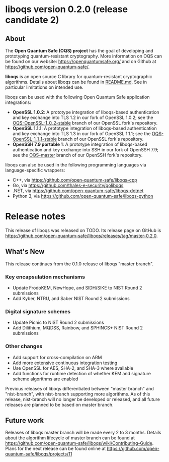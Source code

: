 liboqs version 0.2.0 (release candidate 2)
====================

About
-----

The **Open Quantum Safe (OQS) project** has the goal of developing and prototyping quantum-resistant cryptography.  More information on OQS can be found on our website: https://openquantumsafe.org/ and on Github at https://github.com/open-quantum-safe/.  

**liboqs** is an open source C library for quantum-resistant cryptographic algorithms.  Details about liboqs can be found in [README.md](https://github.com/open-quantum-safe/liboqs/blob/master/README.md).  See in particular limitations on intended use.

liboqs can be used with the following Open Quantum Safe application integrations:

- **OpenSSL 1.0.2**: A prototype integration of liboqs-based authentication and key exchange into TLS 1.2 in our fork of OpenSSL 1.0.2; see the [OQS-OpenSSL-1\_0\_2-stable](https://github.com/open-quantum-safe/openssl/tree/OQS-OpenSSL_1_0_2-stable) branch of our OpenSSL fork's repository.
- **OpenSSL 1.1.1**: A prototype integration of liboqs-based authentication and key exchange into TLS 1.3 in our fork of OpenSSL 1.1.1; see the [OQS-OpenSSL-1\_1\_1-stable](https://github.com/open-quantum-safe/openssl/tree/OQS-OpenSSL_1_1_1-stable) branch of our OpenSSL fork's repository.
- **OpenSSH 7.9 portable 1**: A prototype integration of liboqs-based authentication and key exchange into SSH in our fork of OpenSSH 7.9; see the [OQS-master](https://github.com/open-quantum-safe/openssh-portable/tree/OQS-master) branch of our OpenSSH fork's repository.

liboqs can also be used in the following programming languages via language-specific wrappers:

- C++, via https://github.com/open-quantum-safe/liboqs-cpp
- Go, via https://github.com/thales-e-security/goliboqs
- .NET, via https://github.com/open-quantum-safe/liboqs-dotnet
- Python 3, via https://github.com/open-quantum-safe/liboqs-python

Release notes
=============

This release of liboqs was released on TODO.  Its release page on GitHub is https://github.com/open-quantum-safe/liboqs/releases/tag/master-0.2.0.

What's New
----------

This release continues from the 0.1.0 release of liboqs "master branch".  

### Key encapsulation mechanisms

- Update FrodoKEM, NewHope, and SIDH/SIKE to NIST Round 2 submissions
- Add Kyber, NTRU, and Saber NIST Round 2 submissions

### Digital signature schemes

- Update Picnic to NIST Round 2 submissions
- Add Dilithium, MQDSS, Rainbow, and SPHINCS+ NIST Round 2 submissions

### Other changes

- Add support for cross-compilation on ARM
- Add more extensive continuous integration testing
- Use OpenSSL for AES, SHA-2, and SHA-3 where available
- Add functions for runtime detection of whether KEM and signature scheme algorithms are enabled

Previous releases of liboqs differentiated between "master branch" and "nist-branch", with nist-branch supporting more algorithms.  As of this release, nist-branch will no longer be developed or released, and all future releases are planned to be based on master branch.

Future work
-----------

Releases of liboqs master branch will be made every 2 to 3 months.  Details about the algorithm lifecycle of master branch can be found at https://github.com/open-quantum-safe/liboqs/wiki/Contributing-Guide.  Plans for the next release can be found online at https://github.com/open-quantum-safe/liboqs/projects/11
